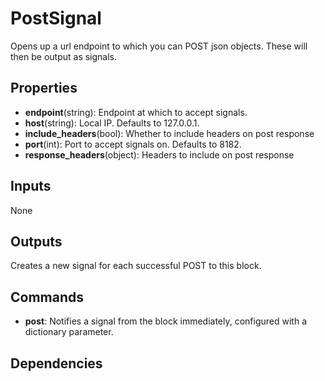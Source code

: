 PostSignal
==========

Opens up a url endpoint to which you can POST json objects. These will then be output as signals.

Properties
----------
- **endpoint**(string): Endpoint at which to accept signals.
- **host**(string): Local IP. Defaults to 127.0.0.1.
- **include_headers**(bool): Whether to include headers on post response
- **port**(int): Port to accept signals on. Defaults to 8182.
- **response_headers**(object): Headers to include on post response

Inputs
------

None

Outputs
-------

Creates a new signal for each successful POST to this block.

Commands
--------
- **post**: Notifies a signal from the block immediately, configured with a dictionary parameter.

Dependencies
------------
